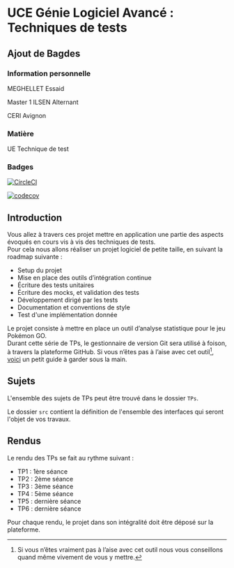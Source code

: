# UCE Génie Logiciel Avancé : Techniques de tests

## Ajout de Bagdes

### Information personnelle
MEGHELLET Essaid

Master 1 ILSEN Alternant 

CERI Avignon

### Matière

UE Technique de test

### Badges



[![CircleCI](https://circleci.com/gh/meghellet/ceri-m1-techniques-de-test/tree/master.svg?style=svg)](https://circleci.com/gh/meghellet/ceri-m1-techniques-de-test/tree/master)



[![codecov](https://codecov.io/gh/meghellet/ceri-m1-techniques-de-test/branch/master/graph/badge.svg?token=GBTOGXVSDL)](https://codecov.io/gh/meghellet/ceri-m1-techniques-de-test)


## Introduction

Vous allez à travers ces projet mettre en application une partie des aspects évoqués en cours vis à vis des techniques de tests.  
Pour cela nous allons réaliser un projet logiciel de petite taille, en suivant la roadmap suivante : 
- Setup du projet
- Mise en place des outils d’intégration continue
- Écriture des tests unitaires
- Écriture des mocks, et validation des tests
- Développement dirigé par les tests
- Documentation et conventions de style
- Test d'une implémentation donnée

Le projet consiste à mettre en place un outil d’analyse statistique pour le jeu Pokémon GO.  
Durant cette série de TPs, le gestionnaire de version Git sera utilisé à foison, à travers la plateforme GitHub. Si vous n’êtes pas à l’aise avec cet outil[^1], [voici](http://rogerdudler.github.io/git-guide/) un petit guide à garder sous la main.

## Sujets

L'ensemble des sujets de TPs peut être trouvé dans le dossier `TPs`.

Le dossier `src` contient la définition de l'ensemble des interfaces qui seront l'objet de vos travaux.

## Rendus

Le rendu des TPs se fait au rythme suivant :

- TP1 : 1ère séance
- TP2 : 2ème séance
- TP3 : 3ème séance
- TP4 : 5ème séance
- TP5 : dernière séance
- TP6 : dernière séance

Pour chaque rendu, le projet dans son intégralité doit être déposé sur la plateforme.

[^1]: Si vous n’êtes vraiment pas à l’aise avec cet outil nous vous conseillons quand même vivement de vous y mettre.

